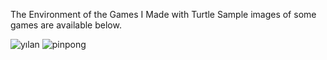 The Environment of the Games I Made with Turtle
Sample images of some games are available below.



![yılan](https://github.com/user-attachments/assets/a35266fe-0eb1-4e0b-b972-165c7c25e046)
![pinpong](https://github.com/user-attachments/assets/3e2d8541-8e7b-4002-b72a-02e8b92e6dc9)
